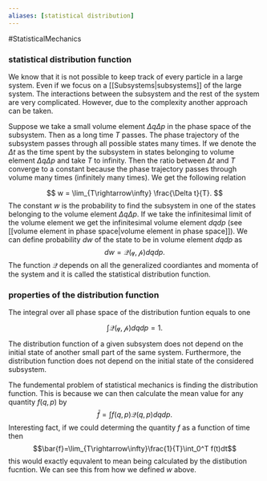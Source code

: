 ```yaml
---
aliases: [statistical distribution]
---
```

#StatisticalMechanics 

### statistical distribution function
We know that it is not possible to keep track of every particle in a large system. Even if we focus on a [[Subsystems|subsystems]] of the large system. The interactions between the subsystem and the rest of the system are very complicated. However, due to the complexity another approach can be taken. 

Suppose we take a small volume element $\Delta q \Delta p$ in the phase space of the subsystem. Then as a long time $T$ passes. The phase trajectory of the subsystem passes through all possible states many times.  If we denote the $\Delta t$ as the time spent by the subsystem in states belonging to volume element  $\Delta q \Delta p$ and take $T$ to infinity. Then the ratio between $\Delta t$ and $T$ converge to a constant because the phase trajectory passes through volume many times (infinitely many times). We get the following relation

$$
w = \lim_{T\rightarrow\infty} \frac{\Delta t}{T}.
$$
The constant $w$ is the probability to find the subsystem in one of the states belonging to the volume element $\Delta q \Delta p$. If we take the infinitesimal limit of the volume element we get the infinitesimal volume element $dqdp$ (see [[volume element in phase space|volume element in phase space]]). We can define probability $dw$ of the state to be in volume element $dqdp$ as
$$
dw = \mathcal{Q(q,p)}dqdp.
$$
The function $\mathcal{Q}$ depends on all the generalized coordiantes and momenta of the system and it is called the statistical distribution function.

### properties of the distribution function

The integral over all phase space of the distribution funtion equals to one

$$
\int \mathcal{Q(q,p)}dqdp = 1.
$$

The distribution function of a given subsystem does not depend on the initial state of another small part of the same system. Furthermore, the distribution function does not depend on the initial state of the considered subsystem. 

The fundemental problem of statistical mechanics is finding the distribution function. This is because we can then calculate the mean value for any quantity $f(q,p)$ by $$\bar{f}=\int f(q,p)\mathcal{Q}(q,p)dqdp.$$ 
Interesting fact, if we could determing the quantity $f$ as a function of time then $$\bar{f}=\lim_{T\rightarrow\infty}\frac{1}{T}\int_0^T f(t)dt$$ 
this would exactly equvalent to mean being calculated by the distibution fucntion. We can see this from how we defined $w$ above.

